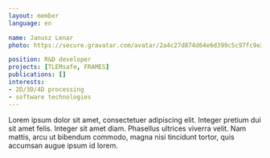 ```yaml
---
layout: member
language: en

name: Janusz Lenar
photo: https://secure.gravatar.com/avatar/2a4c27d874d64e6d399c5c97fc9e32f9?s=100

position: R&D developer
projects: [TLEMsafe, FRAMES]
publications: []
interests: 
- 2D/3D/4D processing
- software technologies
---
```

Lorem ipsum dolor sit amet, consectetuer adipiscing elit. Integer pretium dui sit amet felis. Integer sit amet diam. Phasellus ultrices viverra velit. Nam mattis, arcu ut bibendum commodo, magna nisi tincidunt tortor, quis accumsan augue ipsum id lorem.